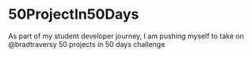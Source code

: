 # 50ProjectIn50Days
As part of my student developer journey, I am pushing myself to take on @bradtraversy 50 projects in 50 days challenge
